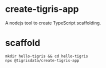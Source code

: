 # create-tigris-app

A nodejs tool to create TypeScript scaffolding.

# scaffold

```
mkdir hello-tigris && cd hello-tigris
npx @tigrisdata/create-tigris-app
```
